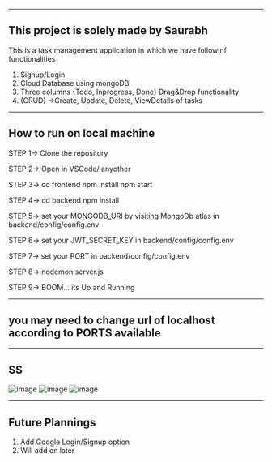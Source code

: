 ----------------------------------------
This project is solely made by Saurabh
----------------------------------------
This is a task management application 
in which we have followinf functionalities
1. Signup/Login
2. Cloud Database using mongoDB
3. Three columns {Todo, Inprogress, Done} Drag&Drop functionality
4. (CRUD) ->Create, Update, Delete, ViewDetails of tasks


--------------------------------
How to run on local machine
--------------------------------

STEP 1->
Clone the repository

STEP 2->
Open in VSCode/ anyother

STEP 3->
cd frontend
npm install
npm start

STEP 4->
cd backend
npm install

STEP 5->
set your MONGODB_URI by visiting MongoDb atlas 
in backend/config/config.env

STEP 6->
set your JWT_SECRET_KEY in backend/config/config.env

STEP 7->
set your PORT in backend/config/config.env

 
STEP 8->
nodemon server.js

STEP 9->
BOOM... its Up and Running

-------------------------------------
you may need to change url of localhost according to PORTS available
-------------------------------------
------------------------------------
SS
------------------------------------
![image](https://github.com/user-attachments/assets/6581d018-f983-449f-8e4f-35827ac25d85)
![image](https://github.com/user-attachments/assets/96c5ca92-e136-4bbd-bec9-6ba649987ed0)
![image](https://github.com/user-attachments/assets/59da5788-8b74-4878-ac42-76c4f8bcd62d)







-------------------------------------
Future Plannings 
-------------------------------------
1. Add Google Login/Signup option
2. Will add on later
